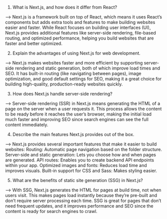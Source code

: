 <!-- Next.js Basics -->

1. What is Next.js, and how does it differ from React?

--> Next.js is a framework built on top of React, which means it uses React’s components but adds extra tools and features to make building websites easier and faster. While React focuses on building user interfaces (UI), Next.js provides additional features like server-side rendering, file-based routing, and optimized performance, helping you build websites that are faster and better optimized.


2. Explain the advantages of using Next.js for web development.

--> Next.js makes websites faster and more efficient by supporting server-side rendering and static generation, both of which improve load times and SEO. It has built-in routing (like navigating between pages), image optimization, and good default settings for SEO, making it a great choice for building high-quality, production-ready websites quickly.


3. How does Next.js handle server-side rendering?

--> Server-side rendering (SSR) in Next.js means generating the HTML of a page on the server when a user requests it. This process allows the content to be ready before it reaches the user’s browser, making the initial load much faster and improving SEO since search engines can see the full content immediately.


4. Describe the main features Next.js provides out of the box.

--> Next.js provides several important features that make it easier to build websites:
Routing: Automatic page navigation based on the folder structure.
Server-side and static generation: Lets you choose how and when pages are generated.
API routes: Enables you to create backend API endpoints within your app.
Optimized images and fonts: Reduces load time and improves visuals.
Built-in support for CSS and Sass: Makes styling easier.


5. What are the benefits of static site generation (SSG) in Next.js?

--> With SSG, Next.js generates the HTML for pages at build time, not when users visit. This makes pages load instantly because they’re pre-built and don’t require server processing each time. SSG is great for pages that don’t need frequent updates, and it improves performance and SEO since the content is ready for search engines to crawl.

